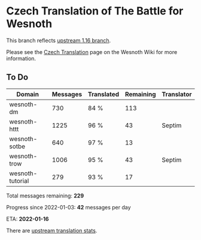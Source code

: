 # Czech Translation of The Battle for Wesnoth

This branch reflects [upstream 1.16 branch](https://github.com/wesnoth/wesnoth/tree/1.16).

Please see the [Czech Translation](https://wiki.wesnoth.org/CzechTranslation) page on the Wesnoth Wiki for more information.

## To Do

Domain | Messages | Translated | Remaining | Translator
------ | -------- | ---------- | --------- | ----------
wesnoth-dm | 730 | 84 % | 113 |
wesnoth-httt | 1225 | 96 % | 43 | Septim
wesnoth-sotbe | 640 | 97 % | 13 |
wesnoth-trow | 1006 | 95 % | 43 | Septim
wesnoth-tutorial | 279 | 93 % | 17 |

Total messages remaining: **229**

Progress since 2022-01-03: **42** messages per day

ETA: **2022-01-16**

There are [upstream translation stats](https://www.wesnoth.org/gettext/?view=langs&version=branch&lang=cs).
